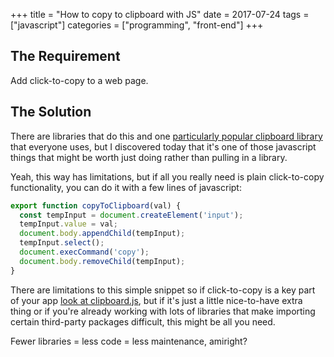 +++
title = "How to copy to clipboard with JS"
date = 2017-07-24
tags = ["javascript"]
categories = ["programming", "front-end"]
+++

## The Requirement

Add click-to-copy to a web page.

## The Solution

There are libraries that do this and one [particularly popular clipboard library](https://clipboardjs.com/) that everyone uses, but I discovered today that it's one of those javascript things that might be worth just doing rather than pulling in a library.

Yeah, this way has limitations, but if all you really need is plain click-to-copy functionality, you can do it with a few lines of javascript:

```javascript
export function copyToClipboard(val) {
  const tempInput = document.createElement('input');
  tempInput.value = val;
  document.body.appendChild(tempInput);
  tempInput.select();
  document.execCommand('copy');
  document.body.removeChild(tempInput);
}
```

There are limitations to this simple snippet so if click-to-copy is a key part of your app [look at clipboard.js](https://clipboardjs.com/), but if it's just a little nice-to-have extra thing or if you're already working with lots of libraries that make importing certain third-party packages difficult, this might be all you need.

Fewer libraries = less code = less maintenance, amiright?
